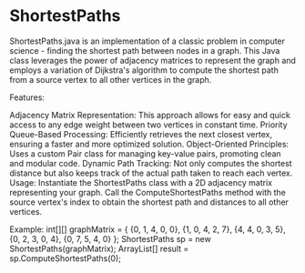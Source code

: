 # ShortestPaths

ShortestPaths.java is an implementation of a classic problem in computer science - finding the shortest path between nodes in a graph. This Java class leverages the power of adjacency matrices to represent the graph and employs a variation of Dijkstra's algorithm to compute the shortest path from a source vertex to all other vertices in the graph.

Features:

Adjacency Matrix Representation: This approach allows for easy and quick access to any edge weight between two vertices in constant time.
Priority Queue-Based Processing: Efficiently retrieves the next closest vertex, ensuring a faster and more optimized solution.
Object-Oriented Principles: Uses a custom Pair class for managing key-value pairs, promoting clean and modular code.
Dynamic Path Tracking: Not only computes the shortest distance but also keeps track of the actual path taken to reach each vertex.
Usage:
Instantiate the ShortestPaths class with a 2D adjacency matrix representing your graph. Call the ComputeShortestPaths method with the source vertex's index to obtain the shortest path and distances to all other vertices.

Example:
int[][] graphMatrix = {
    {0, 1, 4, 0, 0},
    {1, 0, 4, 2, 7},
    {4, 4, 0, 3, 5},
    {0, 2, 3, 0, 4},
    {0, 7, 5, 4, 0}
};
ShortestPaths sp = new ShortestPaths(graphMatrix);
ArrayList<Integer>[] result = sp.ComputeShortestPaths(0);
